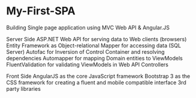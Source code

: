 # My-First-SPA
Building Single page application using MVC Web API  &amp; Angular.JS

Server Side
ASP.NET Web API for serving data to Web clients (browsers)
Entity Framework as Object-relational Mapper for accessing data (SQL Server)
Autofac for Inversion of Control Container and resolving dependencies
Automapper for mapping Domain entities to ViewModels
FluentValidation for validating ViewModels in Web API Controllers

Front Side
AngularJS as the core JavaScript framework
Bootstrap 3 as the CSS framework for creating a fluent and mobile compatible interface
3rd party libraries
